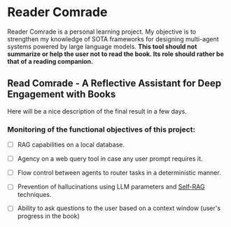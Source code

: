 # Reader Comrade
Reader Comrade is a personal learning project. My objective is to strengthen my knowledge of SOTA frameworks for designing multi-agent systems powered by large language models. **This tool should not summarize or help the user not to read the book. Its role should rather be that of a reading companion.**

## Read Comrade - A Reflective Assistant for Deep Engagement with Books
Here will be a nice description of the final result in a few days.

### Monitoring of the functional objectives of this project:
- [ ] RAG capabilities on a local database.
- [ ] Agency on a web query tool in case any user prompt requires it.
- [ ] Flow control between agents to router tasks in a deterministic manner.
- [ ] Prevention of hallucinations using LLM parameters and [Self-RAG](https://arxiv.org/abs/2310.11511) techniques.
- [ ] Ability to ask questions to the user based on a context window (user's progress in the book)


